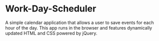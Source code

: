 # Work-Day-Scheduler
A simple calendar application that allows a user to save events for each hour of the day. This app runs in the browser and features dynamically updated HTML and CSS powered by jQuery.
